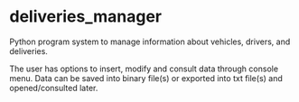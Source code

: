 # deliveries_manager

Python program system to manage information about vehicles, drivers, and deliveries. 

The user has options to insert, modify and consult data through console menu. Data can be saved into binary file(s) or exported into txt file(s) and opened/consulted later.
